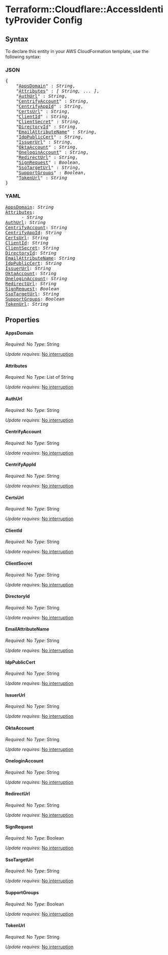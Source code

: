 # Terraform::Cloudflare::AccessIdentityProvider Config

## Syntax

To declare this entity in your AWS CloudFormation template, use the following syntax:

### JSON

<pre>
{
    "<a href="#appsdomain" title="AppsDomain">AppsDomain</a>" : <i>String</i>,
    "<a href="#attributes" title="Attributes">Attributes</a>" : <i>[ String, ... ]</i>,
    "<a href="#authurl" title="AuthUrl">AuthUrl</a>" : <i>String</i>,
    "<a href="#centrifyaccount" title="CentrifyAccount">CentrifyAccount</a>" : <i>String</i>,
    "<a href="#centrifyappid" title="CentrifyAppId">CentrifyAppId</a>" : <i>String</i>,
    "<a href="#certsurl" title="CertsUrl">CertsUrl</a>" : <i>String</i>,
    "<a href="#clientid" title="ClientId">ClientId</a>" : <i>String</i>,
    "<a href="#clientsecret" title="ClientSecret">ClientSecret</a>" : <i>String</i>,
    "<a href="#directoryid" title="DirectoryId">DirectoryId</a>" : <i>String</i>,
    "<a href="#emailattributename" title="EmailAttributeName">EmailAttributeName</a>" : <i>String</i>,
    "<a href="#idppubliccert" title="IdpPublicCert">IdpPublicCert</a>" : <i>String</i>,
    "<a href="#issuerurl" title="IssuerUrl">IssuerUrl</a>" : <i>String</i>,
    "<a href="#oktaaccount" title="OktaAccount">OktaAccount</a>" : <i>String</i>,
    "<a href="#oneloginaccount" title="OneloginAccount">OneloginAccount</a>" : <i>String</i>,
    "<a href="#redirecturl" title="RedirectUrl">RedirectUrl</a>" : <i>String</i>,
    "<a href="#signrequest" title="SignRequest">SignRequest</a>" : <i>Boolean</i>,
    "<a href="#ssotargeturl" title="SsoTargetUrl">SsoTargetUrl</a>" : <i>String</i>,
    "<a href="#supportgroups" title="SupportGroups">SupportGroups</a>" : <i>Boolean</i>,
    "<a href="#tokenurl" title="TokenUrl">TokenUrl</a>" : <i>String</i>
}
</pre>

### YAML

<pre>
<a href="#appsdomain" title="AppsDomain">AppsDomain</a>: <i>String</i>
<a href="#attributes" title="Attributes">Attributes</a>: <i>
      - String</i>
<a href="#authurl" title="AuthUrl">AuthUrl</a>: <i>String</i>
<a href="#centrifyaccount" title="CentrifyAccount">CentrifyAccount</a>: <i>String</i>
<a href="#centrifyappid" title="CentrifyAppId">CentrifyAppId</a>: <i>String</i>
<a href="#certsurl" title="CertsUrl">CertsUrl</a>: <i>String</i>
<a href="#clientid" title="ClientId">ClientId</a>: <i>String</i>
<a href="#clientsecret" title="ClientSecret">ClientSecret</a>: <i>String</i>
<a href="#directoryid" title="DirectoryId">DirectoryId</a>: <i>String</i>
<a href="#emailattributename" title="EmailAttributeName">EmailAttributeName</a>: <i>String</i>
<a href="#idppubliccert" title="IdpPublicCert">IdpPublicCert</a>: <i>String</i>
<a href="#issuerurl" title="IssuerUrl">IssuerUrl</a>: <i>String</i>
<a href="#oktaaccount" title="OktaAccount">OktaAccount</a>: <i>String</i>
<a href="#oneloginaccount" title="OneloginAccount">OneloginAccount</a>: <i>String</i>
<a href="#redirecturl" title="RedirectUrl">RedirectUrl</a>: <i>String</i>
<a href="#signrequest" title="SignRequest">SignRequest</a>: <i>Boolean</i>
<a href="#ssotargeturl" title="SsoTargetUrl">SsoTargetUrl</a>: <i>String</i>
<a href="#supportgroups" title="SupportGroups">SupportGroups</a>: <i>Boolean</i>
<a href="#tokenurl" title="TokenUrl">TokenUrl</a>: <i>String</i>
</pre>

## Properties

#### AppsDomain

_Required_: No
_Type_: String

_Update requires_: [No interruption](https://docs.aws.amazon.com/AWSCloudFormation/latest/UserGuide/using-cfn-updating-stacks-update-behaviors.html#update-no-interrupt)

#### Attributes

_Required_: No
_Type_: List of String

_Update requires_: [No interruption](https://docs.aws.amazon.com/AWSCloudFormation/latest/UserGuide/using-cfn-updating-stacks-update-behaviors.html#update-no-interrupt)

#### AuthUrl

_Required_: No
_Type_: String

_Update requires_: [No interruption](https://docs.aws.amazon.com/AWSCloudFormation/latest/UserGuide/using-cfn-updating-stacks-update-behaviors.html#update-no-interrupt)

#### CentrifyAccount

_Required_: No
_Type_: String

_Update requires_: [No interruption](https://docs.aws.amazon.com/AWSCloudFormation/latest/UserGuide/using-cfn-updating-stacks-update-behaviors.html#update-no-interrupt)

#### CentrifyAppId

_Required_: No
_Type_: String

_Update requires_: [No interruption](https://docs.aws.amazon.com/AWSCloudFormation/latest/UserGuide/using-cfn-updating-stacks-update-behaviors.html#update-no-interrupt)

#### CertsUrl

_Required_: No
_Type_: String

_Update requires_: [No interruption](https://docs.aws.amazon.com/AWSCloudFormation/latest/UserGuide/using-cfn-updating-stacks-update-behaviors.html#update-no-interrupt)

#### ClientId

_Required_: No
_Type_: String

_Update requires_: [No interruption](https://docs.aws.amazon.com/AWSCloudFormation/latest/UserGuide/using-cfn-updating-stacks-update-behaviors.html#update-no-interrupt)

#### ClientSecret

_Required_: No
_Type_: String

_Update requires_: [No interruption](https://docs.aws.amazon.com/AWSCloudFormation/latest/UserGuide/using-cfn-updating-stacks-update-behaviors.html#update-no-interrupt)

#### DirectoryId

_Required_: No
_Type_: String

_Update requires_: [No interruption](https://docs.aws.amazon.com/AWSCloudFormation/latest/UserGuide/using-cfn-updating-stacks-update-behaviors.html#update-no-interrupt)

#### EmailAttributeName

_Required_: No
_Type_: String

_Update requires_: [No interruption](https://docs.aws.amazon.com/AWSCloudFormation/latest/UserGuide/using-cfn-updating-stacks-update-behaviors.html#update-no-interrupt)

#### IdpPublicCert

_Required_: No
_Type_: String

_Update requires_: [No interruption](https://docs.aws.amazon.com/AWSCloudFormation/latest/UserGuide/using-cfn-updating-stacks-update-behaviors.html#update-no-interrupt)

#### IssuerUrl

_Required_: No
_Type_: String

_Update requires_: [No interruption](https://docs.aws.amazon.com/AWSCloudFormation/latest/UserGuide/using-cfn-updating-stacks-update-behaviors.html#update-no-interrupt)

#### OktaAccount

_Required_: No
_Type_: String

_Update requires_: [No interruption](https://docs.aws.amazon.com/AWSCloudFormation/latest/UserGuide/using-cfn-updating-stacks-update-behaviors.html#update-no-interrupt)

#### OneloginAccount

_Required_: No
_Type_: String

_Update requires_: [No interruption](https://docs.aws.amazon.com/AWSCloudFormation/latest/UserGuide/using-cfn-updating-stacks-update-behaviors.html#update-no-interrupt)

#### RedirectUrl

_Required_: No
_Type_: String

_Update requires_: [No interruption](https://docs.aws.amazon.com/AWSCloudFormation/latest/UserGuide/using-cfn-updating-stacks-update-behaviors.html#update-no-interrupt)

#### SignRequest

_Required_: No
_Type_: Boolean

_Update requires_: [No interruption](https://docs.aws.amazon.com/AWSCloudFormation/latest/UserGuide/using-cfn-updating-stacks-update-behaviors.html#update-no-interrupt)

#### SsoTargetUrl

_Required_: No
_Type_: String

_Update requires_: [No interruption](https://docs.aws.amazon.com/AWSCloudFormation/latest/UserGuide/using-cfn-updating-stacks-update-behaviors.html#update-no-interrupt)

#### SupportGroups

_Required_: No
_Type_: Boolean

_Update requires_: [No interruption](https://docs.aws.amazon.com/AWSCloudFormation/latest/UserGuide/using-cfn-updating-stacks-update-behaviors.html#update-no-interrupt)

#### TokenUrl

_Required_: No
_Type_: String

_Update requires_: [No interruption](https://docs.aws.amazon.com/AWSCloudFormation/latest/UserGuide/using-cfn-updating-stacks-update-behaviors.html#update-no-interrupt)

